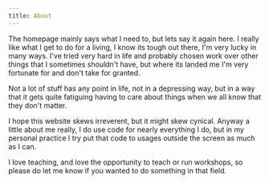 ```yaml
---
title: About
---
```


The homepage mainly says what I need to, but lets say it again here. I really like what I get
to do for a living, I know its tough out there, I'm very lucky in many ways. I've tried very
hard in life and probably chosen work over other things that I sometimes shouldn't have, but
where its landed me I'm very fortunate for and don't take for granted.

Not a lot of stuff has any point in life, not in a depressing way, but in a way that it gets
quite fatiguing having to care about things when we all know that they don't matter.

I hope this website skews irreverent, but it might skew cynical. Anyway a little about me
really, I do use code for nearly everything I do, but in my personal practice I try put that
code to usages outside the screen as much as I can.

I love teaching, and love the opportunity to teach or run workshops, so please do let me know
if you wanted to do something in that field.
